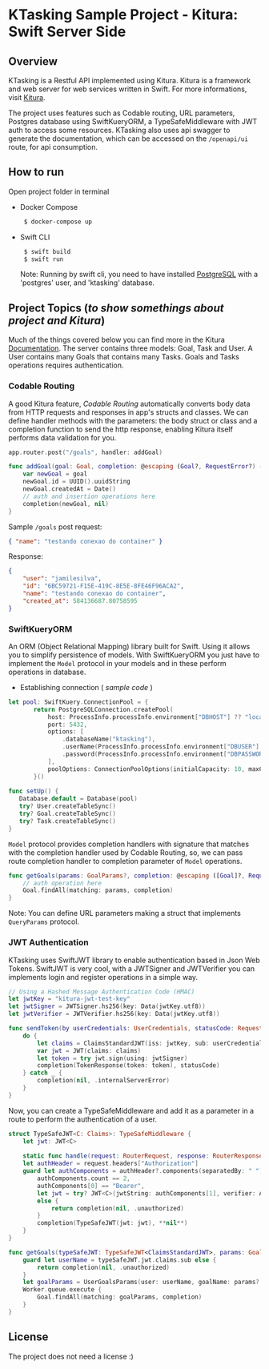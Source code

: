 # KTasking Sample Project - Kitura: Swift Server Side

## Overview
KTasking is a Restful API implemented using Kitura.
Kitura is a framework and web server for web services written in Swift. For more informations, visit [Kitura](www.kitura.io).

The project uses features such as Codable routing, URL parameters, Postgres database using SwiftKueryORM, a TypeSafeMiddleware with JWT auth to access some resources.
KTasking also uses api swagger to generate the documentation, which can be accessed on the `/openapi/ui` route, for api consumption.

## How to run
Open project folder in terminal
 - Docker Compose
   ```bash
    $ docker-compose up
   ```
 - Swift CLI
   ```bash
    $ swift build
    $ swift run
   ```
    Note: Running by swift cli, you need to have installed [PostgreSQL](https://www.postgresql.org/) with a 'postgres' user, and 'ktasking' database.

## Project Topics (<i>to show somethings about project and Kitura</i>)
Much of the things covered below you can find more in the Kitura [Documentation](https://www.kitura.io/learn.html).
The server contains three models: Goal, Task and User. A User contains many Goals that contains many Tasks. Goals and Tasks operations requires authentication.

### Codable Routing
A good Kitura feature, <i>Codable Routing</i> automatically converts body data from HTTP requests and responses in app's structs and classes. We can define handler methods with the parameters: the body struct or class and a completion function to send the http response, enabling Kitura itself performs data validation for you.
```swift
app.router.post("/goals", handler: addGoal)
```
```swift
func addGoal(goal: Goal, completion: @escaping (Goal?, RequestError?) -> Void) {
	var newGoal = goal
	newGoal.id = UUID().uuidString
	newGoal.createdAt = Date()
	// auth and insertion operations here
	completion(newGoal, nil)
}
```
Sample `/goals` post request:
```json
{ "name": "testando conexao do container" }
```
Response:
```json
{
    "user": "jamilesilva",
    "id": "6BC59721-F15E-419C-8E5E-8FE46F96ACA2",
    "name": "testando conexao do container",
    "created_at": 584136687.80758595
}
```

### SwiftKueryORM
An ORM (Object Relational Mapping) library built for Swift. Using it allows you to simplify persistence of models. With SwiftKueryORM you just have to implement the `Model` protocol in your models and in these perform operations in database.
 -   Establishing connection (<i> sample code </i>)
 ```swift
 let pool: SwiftKuery.ConnectionPool = {
		return PostgreSQLConnection.createPool(
			host: ProcessInfo.processInfo.environment["DBHOST"] ?? "localhost",
			port: 5432,
			options: [
				.databaseName("ktasking"),
				.userName(ProcessInfo.processInfo.environment["DBUSER"] ?? "postgres"),
				.password(ProcessInfo.processInfo.environment["DBPASSWORD"] ?? "nil"),
			],
			poolOptions: ConnectionPoolOptions(initialCapacity: 10, maxCapacity: 50, timeout: 10000))
		}()
		
func setUp() {
	Database.default = Database(pool)
	try? User.createTableSync()
	try? Goal.createTableSync()
	try? Task.createTableSync()
}
 ```

`Model` protocol provides completion handlers with signature that matches with the completion handler used by Codable Routing, so, we can pass route completion handler to completion parameter of `Model` operations.

```swift
func getGoals(params: GoalParams?, completion: @escaping ([Goal]?, RequestError?) -> Void) {
	// auth operation here
	Goal.findAll(matching: params, completion)
}
```
Note: You can define URL parameters making a struct that implements `QueryParams` protocol.

### JWT Authentication
KTasking uses SwiftJWT library to enable authentication based in Json Web Tokens.  SwiftJWT is very cool, with a JWTSigner and JWTVerifier you can implements login and register operations in a simple way.
```swift
// Using a Hashed Message Authentication Code (HMAC)
let jwtKey = "kitura-jwt-test-key"
let jwtSigner = JWTSigner.hs256(key: Data(jwtKey.utf8))
let jwtVerifier = JWTVerifier.hs256(key: Data(jwtKey.utf8))

func sendToken(by userCredentials: UserCredentials, statusCode: RequestError?,_ completion: @escaping(TokenResponse?, RequestError?) -> Void) {
	do {
		let claims = ClaimsStandardJWT(iss: jwtKey, sub: userCredentials.username, exp: Date(timeIntervalSinceNow: 3600))
		var jwt = JWT(claims: claims)
		let token = try jwt.sign(using: jwtSigner)
		completion(TokenResponse(token: token), statusCode)
	} catch _ {
		completion(nil, .internalServerError)
	}
}
```
Now, you can create a TypeSafeMiddleware and add it as a parameter in a route to perform the authentication of a user.
```swift
struct TypeSafeJWT<C: Claims>: TypeSafeMiddleware {
	let jwt: JWT<C>
	
	static func handle(request: RouterRequest, response: RouterResponse, completion: @escaping (TypeSafeJWT?, RequestError?) -> Void) {
	let authHeader = request.headers["Authorization"]
	guard let authComponents = authHeader?.components(separatedBy: " "), 
		authComponents.count == 2, 
		authComponents[0] == "Bearer",
		let jwt = try? JWT<C>(jwtString: authComponents[1], verifier: App.jwtVerifier)
		else {
			return completion(nil, .unauthorized)
		}
		completion(TypeSafeJWT(jwt: jwt), **nil**)
	}
}
```

```swift
func getGoals(typeSafeJWT: TypeSafeJWT<ClaimsStandardJWT>, params: GoalParams?, completion: @escaping ([Goal]?, RequestError?) -> Void) {
	guard let userName = typeSafeJWT.jwt.claims.sub else {
		return completion(nil, .unauthorized)
	}
	let goalParams = UserGoalsParams(user: userName, goalName: params?.name)
	Worker.queue.execute {
		Goal.findAll(matching: goalParams, completion)
	}
}
```

## License

The project does not need a license :)
